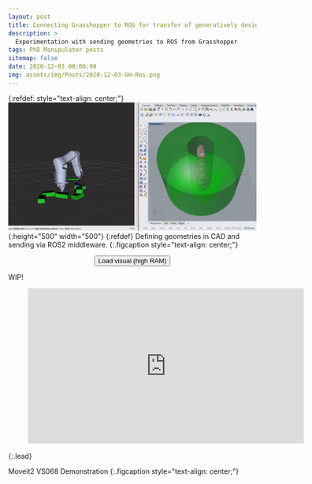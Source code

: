 ```yaml
---
layout: post
title: Connecting Grasshopper to ROS for transfer of generatively designed geometries
description: >
  Experimentation with sending geometries to ROS from Grasshopper
tags: PhD Manipulator posts
sitemap: false
date: 2020-12-03 08:00:00
img: assets/img/Posts/2020-12-03-GH-Ros.png
---
```

{:refdef: style="text-align: center;"}
![My image](/assets/img/Posts/2020-12-03-GH-Ros.png){:height="500" width="500"}
{:refdef}
Defining geometries in CAD and sending via ROS2 middleware.
{:.figcaption style="text-align: center;"}

<center><button class="myButton" id="loadButton">Load visual (high RAM)</button></center>

<script>
document.getElementById("loadButton").onclick = function() {
  document.getElementById("loadButton").remove();

  vidcnt = document.createElement("figure");
  vidcnt.class="video_container lead";
  vidcnt.id="vidcnt";

  frame = document.createElement("iframe");
  frame.src = "/assets/documents/WallAndDenso.html";
  frame.height = "315";
  frame.width = "315";
  frame.frameborder = "0";
  frame.allowfullscreen = "true";
  frame.id = "viz";

  outer = document.getElementById("Outer");
  vidcnt.appendChild(frame);
  outer.appendChild(vidcnt);
}
</script>

<div id = "Outer"></div>

WIP!

<figure class="video_container"><iframe width="560" height="315" src="https://www.youtube.com/embed/MLa0AMedjpQ" frameborder="0" allowfullscreen="true"></iframe></figure>
{:.lead}

Moveit2 VS068 Demonstration
{:.figcaption style="text-align: center;"}




